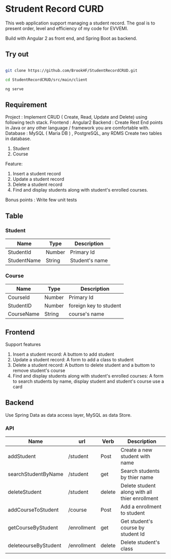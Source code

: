 # Strudent Record CURD

This web application support managing a student record. The goal is to present order, level and efficiency of my code for EVVEMI.

Build with Angular 2 as front end, and Spring Boot as backend.

## Try out

``` bash

git clone https://github.com/BrookHF/StudentRecordCRUD.git

cd StudentRecordCRUD/src/main/client

ng serve

```

## Requirement

Project : Implement CRUD ( Create, Read, Update and Delete) using following tech stack.
Frontend : Angular2
Backend : Create Rest End points in Java or any other language / framework you are comfortable with.
Database : MySQL ( Maria DB ) , PostgreSQL, any RDMS
Create two tables in database.

1. Student
1. Course

Feature:

1. Insert a student record
1. Update a student record
1. Delete a student record
1. Find and display students along with student's enrolled courses.

Bonus points : Write few unit tests

## Table

### Student

Name | Type | Description
--- | --- | ---
StudentId | Number | Primary Id
StudentName| String | Student's name

### Course

Name | Type | Description
--- | --- | ---
CourseId | Number | Primary Id
StudentID | Number | foreign key to student
CourseName| String | course's name

## Frontend

Support features

1. Insert a student record: A buttom to add student
1. Update a student record: A form to add a class to student
1. Delete a student record: A buttom to delete student and a buttom to remove student's course
1. Find and display students along with student's enrolled courses: A form to search students by name, display student and student's course use a card

## Backend

Use Spring Data as data access layer, MySQL as data Store.

### API

Name | url | Verb | Description
--- | --- | --- | ---
addStudent | /student | Post | Create a new student with name
searchStudentByName | /student | get | Search students by thier name
deleteStudent | /student | delete | Delete student along with all thier enrollment
addCourseToStudent | /course | Post | Add a enrollment to student
getCourseByStudent | /enrollment | get | Get student's course by student Id
deleteourseByStudent | /enrollment | delete | Delete student's class